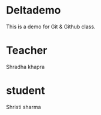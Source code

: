 # Deltademo
This is a demo for Git &amp; Github class.
# Teacher
Shradha khapra
# student 
Shristi sharma